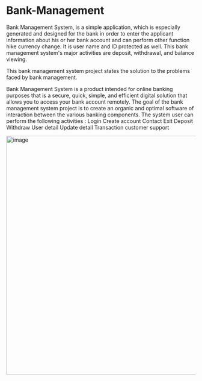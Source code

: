 # Bank-Management

Bank Management System, is a simple application, which is especially generated and designed for the bank in order to enter the applicant information about his or her bank account and can perform other function hike currency change. It is user name and ID protected as well. This bank management system's major activities are deposit, withdrawal, and balance viewing.

This bank management system project states the solution to the problems faced by bank management. 

Bank Management System is a product intended for online banking purposes that is a secure, quick, simple, and efficient digital solution that allows you to access your bank account remotely.
The goal of the bank management system project is to create an organic and optimal software of interaction between the various banking components. The system user can perform the following activities : 
Login
Create account 
Contact
Exit
Deposit
Withdraw
User detail
Update detail
Transaction customer support

<img width="634" alt="image" src="https://github.com/AllwynSolomon/Bank-Management/assets/100484472/1e7b0a6c-1c02-4fa9-a5e8-69ce67bf84df">

